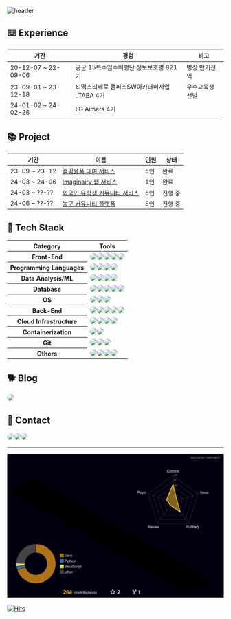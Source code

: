 ![header](https://capsule-render.vercel.app/api?type=waving&color=gradient&height=120&animation=fadeIn&section=footer&text=🐶🐾🦴&fontAlign=70)
## ⌨️ Experience
<table>
  <thead>
    <tr>
      <th>기간</th>
      <th>경험</th>
      <th>비고</th>
    </tr>
  </thead>
  <tbody>
    <tr>
      <td>20-12-07 ~ 22-09-06</td>
      <td>공군 15특수임수비행단 정보보호병 821기</td>
      <td>병장 만기전역</td>
    </tr>
    <tr>
      <td>23-09-01 ~ 23-12-18</td>
      <td>티맥스티베로 캠퍼스SW아카데미사업_TABA 4기</td>
      <td>우수교육생 선발</td>
    </tr>
    <tr>
      <td>24-01-02 ~ 24-02-26</td>
      <td>LG Aimers 4기</td>
      <td></td>
    </tr>
  </tbody>
</table>

## 📚 Project
<table>
  <thead>
    <tr>
      <th>기간</th>
      <th>이름</th>
      <th>인원</th>
      <th>상태</th>
    </tr>
  </thead>
  <tbody>
    <tr>
      <td>23-09 ~ 23-12</td>
      <td><a href="https://github.com/TABA4-9">캠핑용품 대여 서비스</a></td>
      <td>5인</td>
      <td>완료</td>
    </tr>
    <tr>
      <td>24-03 ~ 24-06</td>
      <td><a href="https://github.com/DKU-CloudComputing">Imaginairy 웹 서비스</a></td>
      <td>1인</td>
      <td>완료</td>
    </tr>
    <tr>
      <td>24-03 ~ ??-??</td>
      <td><a href="https://github.com/DKU-CapstoneDesign">외국인 유학생 커뮤니티 서비스</a></td>
      <td>5인</td>
      <td>진행 중</td>
    </tr>
    <tr>
      <td>24-06 ~ ??-??</td>
      <td><a href="https://github.com/Alley-Oops-App">농구 커뮤니티 플랫폼</a></td>
      <td>5인</td>
      <td>진행 중</td>
    </tr>
  </tbody>
</table>

## 🔨 Tech Stack
<table>
  <thead>
    <tr>
      <th>Category</th>
      <th>Tools</th>
    </tr>
  </thead>
  <tbody>
    <tr>
      <th>Front-End</th>
      <td>
        <div style="display:flex; flex-direction:row; align-items:flex-start;">
          <img src="https://img.shields.io/badge/HTML5-E34F26?style=flat&logo=html5&logoColor=white" style="border-radius: 8px;">
          <img src="https://img.shields.io/badge/CSS-1572B6?style=flat&logo=css3&logoColor=white" style="border-radius: 8px;">
          <img src="https://img.shields.io/badge/JavaScript-F7DF1E?style=flat&logo=javascript&logoColor=white" style="border-radius: 8px;">
          <img src="https://img.shields.io/badge/Bootstrap-7952B3?style=flat&logo=bootstrap&logoColor=white" style="border-radius: 8px;">
          <img src="https://img.shields.io/badge/React-61DAFB?style=flat&logo=react&logoColor=white" style="border-radius: 8px;">
        </div>
      </td>
    </tr>
    <tr>
      <th>Programming Languages</th>
      <td>
        <div style="display:flex; flex-direction:row; align-items:flex-start;">
          <img src="https://img.shields.io/badge/C-A8B9CC?style=flat&logo=C&logoColor=white" style="border-radius: 8px;">
          <img src="https://img.shields.io/badge/c++-00599C?style=flat&logo=cplusplus&logoColor=white" style="border-radius: 8px;">
          <img src="https://img.shields.io/badge/Java-007396?style=flat&logo=openjdk&logoColor=white" style="border-radius: 8px;">
          <img src="https://img.shields.io/badge/Python-3776AB?style=flat&logo=python&logoColor=white" style="border-radius: 8px;">
        </div>
      </td>
    </tr>
    <tr>
      <th>Data Analysis/ML</th>
      <td>
        <div style="display:flex; flex-direction:row; align-items:flex-start;">
          <img src="https://img.shields.io/badge/Numpy-%23013243.svg?style=flat&logo=numpy&logoColor=white" style="border-radius: 8px;">
          <img src="https://img.shields.io/badge/Pandas-%23150458.svg?style=flat&logo=pandas&logoColor=white" style="border-radius: 8px;">
          <img src="https://img.shields.io/badge/Matplotlib-%23ffffff.svg?style=flat&logo=Matplotlib&logoColor=black" style="border-radius: 8px;">
          <img src="https://img.shields.io/badge/Scikit--learn-%23F7931E.svg?style=flat&logo=scikit-learn&logoColor=white" style="border-radius: 8px;">
        </div>
      </td>
    </tr>
    <tr>
      <th>Database</th>
      <td>
        <div style="display:flex; flex-direction:row; align-items:flex-start;">
          <img src="https://img.shields.io/badge/MySQL-4479A1?style=flat&logo=mysql&logoColor=white" style="border-radius: 8px;">
          <img src="https://img.shields.io/badge/MariaDB-003545?style=flat&logo=mariadb&logoColor=white" style="border-radius: 8px;">
          <img src="https://img.shields.io/badge/Oracle-F80000?style=flat&logo=oracle&logoColor=white" style="border-radius: 8px;">
          <img src="https://img.shields.io/badge/Tibero6-3F48CC?style=flat&logo=t&logoColor=white" style="border-radius: 8px;">
          <img src="https://img.shields.io/badge/MongoDB-%234ea94b.svg?style=flat&logo=mongodb&logoColor=white" style="border-radius: 8px;">
        </div>
      </td>
    </tr>
    <tr>
      <th>OS</th>
      <td>
        <div style="display:flex; flex-direction:row; align-items:flex-start;">
          <img src="https://img.shields.io/badge/Linux-FCC624?style=flat&logo=linux&logoColor=black" style="border-radius: 8px;">
          <img src="https://img.shields.io/badge/Ubuntu-E95420?style=flat&logo=ubuntu&logoColor=white" style="border-radius: 8px;">
          <img src="https://img.shields.io/badge/CentOS-002260?style=flat&logo=centos&logoColor=F0F0F0" style="border-radius: 8px;">
        </div>
      </td>
    </tr>
    <tr>
      <th>Back-End</th>
      <td>
        <div style="display:flex; flex-direction:row; align-items:flex-start;">
          <img src="https://img.shields.io/badge/Spring Boot-6DB33F?style=flat&logo=spring boot&logoColor=white" style="border-radius: 8px;">
          <img src="https://img.shields.io/badge/Thymeleaf-%23005C0F.svg?style=flat&logo=Thymeleaf&logoColor=white" style="border-radius: 8px;">
          <img src="https://img.shields.io/badge/Gradle-02303A.svg?style=flat&logo=Gradle&logoColor=white" style="border-radius: 8px;">
          <img src="https://img.shields.io/badge/Flask-000000?style=flat&logo=flask&logoColor=white" style="border-radius: 8px;">
          <img src="https://img.shields.io/badge/Nginx-%23009639.svg?style=flat&logo=nginx&logoColor=white" style="border-radius: 8px;">
        </div>
      </td>
    </tr>
    <tr>
      <th>Cloud Infrastructure</th>
      <td>
        <div style="display:flex; flex-direction:row; align-items:flex-start;">
          <img src="https://img.shields.io/badge/AWS-232F3E?style=flat&logo=amazon web services&logoColor=white" style="border-radius: 8px;">
          <img src="https://img.shields.io/badge/AWS EC2-FF9900?style=flat&logo=amazon ec2&logoColor=white" style="border-radius: 8px;">
          <img src="https://img.shields.io/badge/AWS RDS-527FFF?style=flat&logo=amazon rds&logoColor=white" style="border-radius: 8px;">
          <img src="https://img.shields.io/badge/AWS S3-569A31?style=flat&logo=amazon rds&logoColor=white" style="border-radius: 8px;">
        </div>
      </td>
    </tr>
    <tr>
      <th>Containerization</th>
      <td>
        <div style="display:flex; flex-direction:row; align-items:flex-start;">
          <img src="https://img.shields.io/badge/Docker-%230db7ed.svg?style=flat&logo=docker&logoColor=white" style="border-radius: 8px;">
          <img src="https://img.shields.io/badge/kubernetes-%23326ce5.svg?style=flat&logo=kubernetes&logoColor=white" style="border-radius: 8px;">
        </div>
      </td>
    </tr>
    <tr>
      <th>Git</th>
      <td>
        <div style="display:flex; flex-direction:row; align-items:flex-start;">
          <img src="https://img.shields.io/badge/Git-F05032?style=flat&logo=git&logoColor=white" style="border-radius: 8px;"> 
          <img src="https://img.shields.io/badge/Github-181717?style=flat&logo=github&logoColor=white" style="border-radius: 8px;"> 
          <img src="https://img.shields.io/badge/Github%20Actions-%232671E5.svg?style=flat&logo=githubactions&logoColor=white" style="border-radius: 8px;"> 
        </div>
      </td>
    </tr>
    <tr>
      <th>Others</th>
      <td>
        <div style="display:flex; flex-direction:row; align-items:flex-start;">
          <img src="https://img.shields.io/badge/Yaml-%23ffffff.svg?style=flat&logo=yaml&logoColor=151515" style="border-radius: 8px;">
          <img src="https://img.shields.io/badge/Postman-FF6C37?style=flat&logo=postman&logoColor=white" style="border-radius: 8px;">
          <img src="https://img.shields.io/badge/Jenkins-%232C5263.svg?style=flat&logo=jenkins&logoColor=white" style="border-radius: 8px;">
          <img src="https://img.shields.io/badge/Hibernate-59666C?style=flat&logo=hibernate&logoColor=white" style="border-radius: 8px;">
        </div>
      </td>
    </tr>
  </tbody>
</table>

## 🐕 Blog
<div style="display:flex; flex-direction:row; align-items:flex-start;">
    <a href="https://velog.io/@digitpic">
        <img src="https://img.shields.io/badge/Velog-20c997?style=flat&logo=Vimeo&logoColor=white" style="border-radius: 8px;"> 
    </a>
</div>

## 📳 Contact
<div style="display:flex; flex-direction:row; align-items:flex-start;">
    <a href="https://open.kakao.com/o/s26rBC9f">
        <img src="https://img.shields.io/badge/KakaoTalk-FFCD00?style=flat&logoColor=black&logo=KakaoTalk" style="border-radius: 8px;"> 
    </a>
    <a href="https://www.instagram.com/_di.pic">
        <img src="https://img.shields.io/badge/Instagram-E4405F?style=flat&logo=Instagram&logoColor=white" style="border-radius: 8px;">
    </a>
        <a href="mailto:jkw5033@gmail.com">
        <img src="https://img.shields.io/badge/Gmail-EA4335?style=flat&logo=Gmail&logoColor=white" style="border-radius: 8px;">
    </a>
</div>

---
![digitpic's GitHub stats](./profile-3d-contrib/profile-night-rainbow.svg)

[![Hits](https://hits.seeyoufarm.com/api/count/incr/badge.svg?url=https%3A%2F%2Fgithub.com%2Fdigitpic%2F&count_bg=%2379C83D&title_bg=%23555555&icon=cliqz.svg&icon_color=%23E7E7E7&title=GITHUB&edge_flat=false)](https://hits.seeyoufarm.com)
